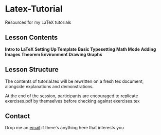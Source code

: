 # Latex-Tutorial
Resources for my LaTeX tutorials

## Lesson Contents
**Intro to LaTeX**
**Setting Up Template**
**Basic Typesetting**
**Math Mode**
**Adding Images**
**Theorem Environment**
**Drawing Graphs**

## Lesson Structure
The contents of tutorial.tex will be rewritten on a fresh tex document, alongside explanations and demonstrations.

At the end of the session, participants are encouraged to replicate exercises.pdf by themselves before checking against exercises.tex

## Contact
Drop me an [email](mailto:gany1@andrew.cmu.edu) if there's anything here that interests you
